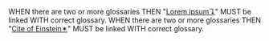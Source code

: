 WHEN there are two or more glossaries THEN "[Lorem ipsum↴](../glossary.md#lorem-ipsum)" MUST be linked WITH correct glossary.
WHEN there are two or more glossaries THEN "[Cite of Einstein✶](../cites.md#cite-of-einstein)" MUST be linked WITH correct glossary.
